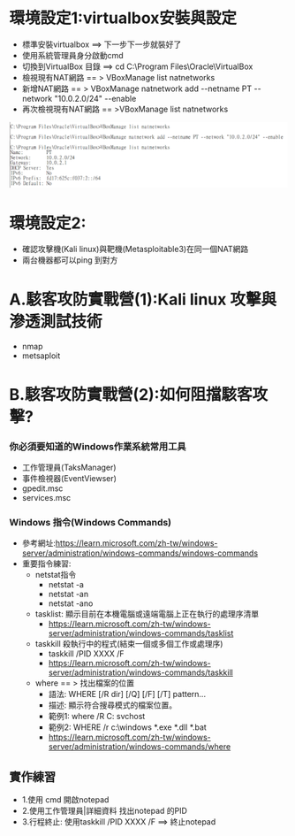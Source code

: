 # 環境設定1:virtualbox安裝與設定
- 標準安裝virtualbox ==> 下一步下一步就裝好了
- 使用系統管理員身分啟動cmd
- 切換到VirtualBox 目錄 ==> cd C:\Program Files\Oracle\VirtualBox
- 檢視現有NAT網路 == > VBoxManage list natnetworks
- 新增NAT網路 == > VBoxManage natnetwork add --netname PT --network "10.0.2.0/24" --enable
- 再次檢視現有NAT網路 == >VBoxManage list natnetworks

![A1.png](A1.png)

# 環境設定2:
- 確認攻擊機(Kali linux)與靶機(Metasploitable3)在同一個NAT網路
- 兩台機器都可以ping 到對方 

# A.駭客攻防實戰營(1):Kali linux 攻擊與滲透測試技術
- nmap
- metsaploit


# B.駭客攻防實戰營(2):如何阻擋駭客攻擊?
### 你必須要知道的Windows作業系統常用工具
- 工作管理員(TaksManager)
- 事件檢視器(EventViewser)
- gpedit.msc
- services.msc
### Windows 指令(Windows Commands)
- 參考網址:https://learn.microsoft.com/zh-tw/windows-server/administration/windows-commands/windows-commands
- 重要指令練習:
  - netstat指令
    - netstat -a
    - netstat -an
    - netstat -ano
  - tasklist: 顯示目前在本機電腦或遠端電腦上正在執行的處理序清單
    - https://learn.microsoft.com/zh-tw/windows-server/administration/windows-commands/tasklist 
  - taskkill 殺執行中的程式(結束一個或多個工作或處理序)
    - taskkill /PID XXXX /F
    - https://learn.microsoft.com/zh-tw/windows-server/administration/windows-commands/taskkill
  - where == > 找出檔案的位置
    - 語法: WHERE [/R dir] [/Q] [/F] [/T] pattern...
    - 描述: 顯示符合搜尋模式的檔案位置。
    - 範例1: where /R C: svchost
    - 範例2: WHERE /r c:\windows *.exe *.dll *.bat
    - https://learn.microsoft.com/zh-tw/windows-server/administration/windows-commands/where
## 實作練習
- 1.使用 cmd 開啟notepad
- 2.使用工作管理員|詳細資料 找出notepad 的PID
- 3.行程終止: 使用taskkill /PID XXXX /F  ==> 終止notepad
